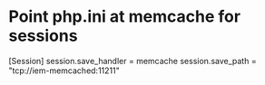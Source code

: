 # Point php.ini at memcache for sessions
[Session]
session.save_handler = memcache
session.save_path = "tcp://iem-memcached:11211"
